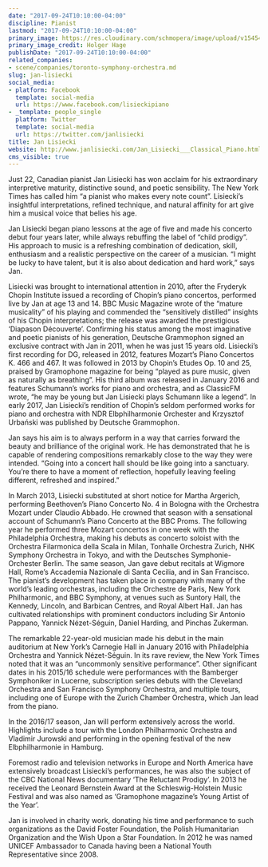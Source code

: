 ```yaml
---
date: "2017-09-24T10:10:00-04:00"
discipline: Pianist
lastmod: "2017-09-24T10:10:00-04:00"
primary_image: https://res.cloudinary.com/schmopera/image/upload/v1545409169/media/webhook-uploads/1506262212684/JL_Holger-Hage_lowres3-1030x685.png.png
primary_image_credit: Holger Hage
publishDate: "2017-09-24T10:10:00-04:00"
related_companies:
- scene/companies/toronto-symphony-orchestra.md
slug: jan-lisiecki
social_media:
- platform: Facebook
  template: social-media
  url: https://www.facebook.com/lisieckipiano
- _template: people_single
  platform: Twitter
  template: social-media
  url: https://twitter.com/janlisiecki
title: Jan Lisiecki
website: http://www.janlisiecki.com/Jan_Lisiecki___Classical_Piano.html
cms_visible: true
---
```


Just 22, Canadian pianist Jan Lisiecki has won acclaim for his extraordinary interpretive maturity, distinctive sound, and poetic sensibility. The New York Times has called him “a pianist who makes every note count”. Lisiecki’s insightful interpretations, refined technique, and natural affinity for art give him a musical voice that belies his age.

Jan Lisiecki began piano lessons at the age of five and made his concerto debut four years later, while always rebuffing the label of “child prodigy”. His approach to music is a refreshing combination of dedication, skill, enthusiasm and a realistic perspective on the career of a musician. “I might be lucky to have talent, but it is also about dedication and hard work,” says Jan.

Lisiecki was brought to international attention in 2010, after the Fryderyk Chopin Institute issued a recording of Chopin’s piano concertos, performed live by Jan at age 13 and 14. BBC Music Magazine wrote of the “mature musicality” of his playing and commended the “sensitively distilled” insights of his Chopin interpretations; the release was awarded the prestigious ‘Diapason Découverte’. Confirming his status among the most imaginative and poetic pianists of his generation, Deutsche Grammophon signed an exclusive contract with Jan in 2011, when he was just 15 years old. Lisiecki’s first recording for DG, released in 2012, features Mozart’s Piano Concertos K. 466 and 467. It was followed in 2013 by Chopin’s Etudes Op. 10 and 25, praised by Gramophone magazine for being “played as pure music, given as naturally as breathing”. His third album was released in January 2016 and features Schumann’s works for piano and orchestra, and as ClassicFM wrote, “he may be young but Jan Lisiecki plays Schumann like a legend”. In early 2017, Jan Lisiecki’s rendition of Chopin’s seldom performed works for piano and orchestra with NDR Elbphilharmonie Orchester and Krzysztof Urbański was published by Deutsche Grammophon.

Jan says his aim is to always perform in a way that carries forward the beauty and brilliance of the original work. He has demonstrated that he is capable of rendering compositions remarkably close to the way they were intended. “Going into a concert hall should be like going into a sanctuary. You’re there to have a moment of reflection, hopefully leaving feeling different, refreshed and inspired.”

In March 2013, Lisiecki substituted at short notice for Martha Argerich, performing Beethoven’s Piano Concerto No. 4 in Bologna with the Orchestra Mozart under Claudio Abbado. He crowned that season with a sensational account of Schumann’s Piano Concerto at the BBC Proms. The following year he performed three Mozart concertos in one week with the Philadelphia Orchestra, making his debuts as concerto soloist with the Orchestra Filarmonica della Scala in Milan, Tonhalle Orchestra Zurich, NHK Symphony Orchestra in Tokyo, and with the Deutsches Symphonie-Orchester Berlin. The same season, Jan gave debut recitals at Wigmore Hall, Rome’s Accademia Nazionale di Santa Cecilia, and in San Francisco. The pianist’s development has taken place in company with many of the world’s leading orchestras, including the Orchestre de Paris, New York Philharmonic, and BBC Symphony, at venues such as Suntory Hall, the Kennedy, Lincoln, and Barbican Centres, and Royal Albert Hall. Jan has cultivated relationships with prominent conductors including Sir Antonio Pappano, Yannick Nézet-Séguin, Daniel Harding, and Pinchas Zukerman.

The remarkable 22-year-old musician made his debut in the main auditorium at New York’s Carnegie Hall in January 2016 with Philadelphia Orchestra and Yannick Nézet-Séguin. In its rave review, the New York Times noted that it was an “uncommonly sensitive performance”. Other significant dates in his 2015/16 schedule were performances with the Bamberger Symphoniker in Lucerne, subscription series debuts with the Cleveland Orchestra and San Francisco Symphony Orchestra, and multiple tours, including one of Europe with the Zurich Chamber Orchestra, which Jan lead from the piano.

In the 2016/17 season, Jan will perform extensively across the world. Highlights include a tour with the London Philharmonic Orchestra and Vladimir Jurowski and performing in the opening festival of the new Elbphilharmonie in Hamburg.

Foremost radio and television networks in Europe and North America have extensively broadcast Lisiecki’s performances, he was also the subject of the CBC National News documentary ‘The Reluctant Prodigy’. In 2013 he received the Leonard Bernstein Award at the Schleswig-Holstein Music Festival and was also named as ‘Gramophone magazine’s Young Artist of the Year’.

Jan is involved in charity work, donating his time and performance to such organizations as the David Foster Foundation, the Polish Humanitarian Organization and the Wish Upon a Star Foundation. In 2012 he was named UNICEF Ambassador to Canada having been a National Youth Representative since 2008.
